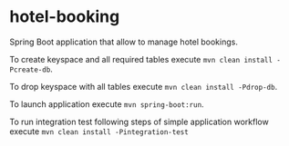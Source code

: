 # hotel-booking

Spring Boot application that allow to manage hotel bookings.

To create keyspace and all required tables execute 
`mvn clean install -Pcreate-db`.

To drop keyspace with all tables execute 
`mvn clean install -Pdrop-db`.

To launch application execute 
`mvn spring-boot:run`.

To run integration test following steps of simple application workflow execute
`mvn clean install -Pintegration-test`